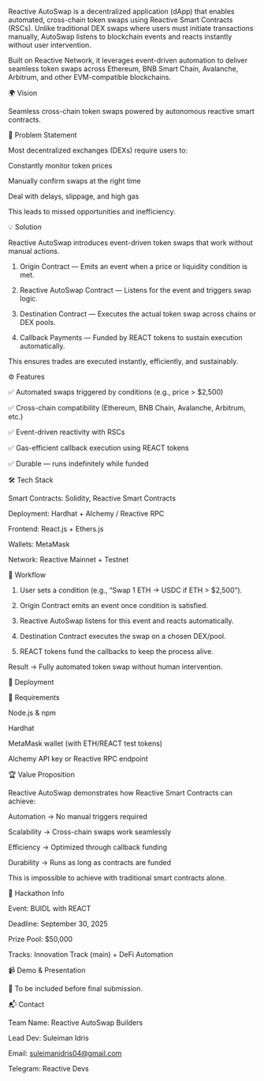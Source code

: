 

Reactive AutoSwap is a decentralized application (dApp) that enables automated, cross-chain token swaps using Reactive Smart Contracts (RSCs). Unlike traditional DEX swaps where users must initiate transactions manually, AutoSwap listens to blockchain events and reacts instantly without user intervention.

Built on Reactive Network, it leverages event-driven automation to deliver seamless token swaps across Ethereum, BNB Smart Chain, Avalanche, Arbitrum, and other EVM-compatible blockchains.


🌍 Vision

Seamless cross-chain token swaps powered by autonomous reactive smart contracts.


📖 Problem Statement

Most decentralized exchanges (DEXs) require users to:

Constantly monitor token prices

Manually confirm swaps at the right time

Deal with delays, slippage, and high gas


This leads to missed opportunities and inefficiency.


💡 Solution

Reactive AutoSwap introduces event-driven token swaps that work without manual actions.

1. Origin Contract — Emits an event when a price or liquidity condition is met.


2. Reactive AutoSwap Contract — Listens for the event and triggers swap logic.


3. Destination Contract — Executes the actual token swap across chains or DEX pools.


4. Callback Payments — Funded by REACT tokens to sustain execution automatically.


This ensures trades are executed instantly, efficiently, and sustainably.

⚙️ Features

✅ Automated swaps triggered by conditions (e.g., price > $2,500)

✅ Cross-chain compatibility (Ethereum, BNB Chain, Avalanche, Arbitrum, etc.)

✅ Event-driven reactivity with RSCs

✅ Gas-efficient callback execution using REACT tokens

✅ Durable — runs indefinitely while funded

🛠 Tech Stack

Smart Contracts: Solidity, Reactive Smart Contracts

Deployment: Hardhat + Alchemy / Reactive RPC

Frontend: React.js + Ethers.js

Wallets: MetaMask

Network: Reactive Mainnet + Testnet

🔄 Workflow

1. User sets a condition (e.g., “Swap 1 ETH → USDC if ETH > $2,500”).


2. Origin Contract emits an event once condition is satisfied.


3. Reactive AutoSwap listens for this event and reacts automatically.


4. Destination Contract executes the swap on a chosen DEX/pool.


5. REACT tokens fund the callbacks to keep the process alive.


Result → Fully automated token swap without human intervention.


📜 Deployment

🔹 Requirements

Node.js & npm

Hardhat

MetaMask wallet (with ETH/REACT test tokens)

Alchemy API key or Reactive RPC endpoint

🏆 Value Proposition

Reactive AutoSwap demonstrates how Reactive Smart Contracts can achieve:

Automation → No manual triggers required

Scalability → Cross-chain swaps work seamlessly

Efficiency → Optimized through callback funding

Durability → Runs as long as contracts are funded


This is impossible to achieve with traditional smart contracts alone.


📅 Hackathon Info

Event: BUIDL with REACT

Deadline: September 30, 2025

Prize Pool: $50,000

Tracks: Innovation Track (main) + DeFi Automation

📹 Demo & Presentation

📌 To be included before final submission.


📬 Contact

Team Name: Reactive AutoSwap Builders

Lead Dev: Suleiman Idris

Email: suleimanidris04@gmail.com

Telegram: Reactive Devs

